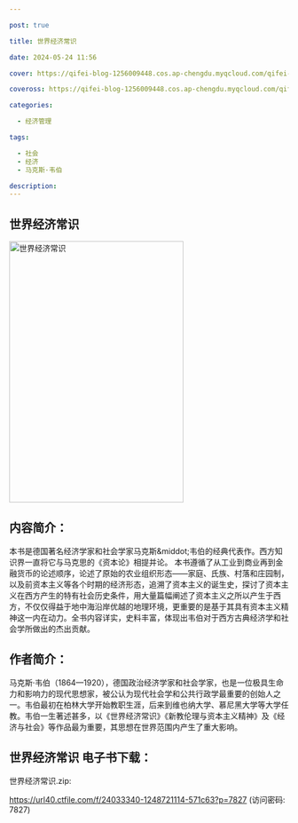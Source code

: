 ```yaml
---

post: true

title: 世界经济常识

date: 2024-05-24 11:56

cover: https://qifei-blog-1256009448.cos.ap-chengdu.myqcloud.com/qifei-blog/663044850ea9cb14035f46b8.jpg

coveross: https://qifei-blog-1256009448.cos.ap-chengdu.myqcloud.com/qifei-blog/663044850ea9cb14035f46b8.jpg

categories:

  - 经济管理

tags:

  - 社会
  - 经济
  - 马克斯·韦伯

description:
---
```


## 世界经济常识
<img alt="世界经济常识 " class="aligncenter loading" data-was-processed="true" decoding="async" fetchpriority="high" height="471" src="https://qifei-blog-1256009448.cos.ap-chengdu.myqcloud.com/qifei-blog/663044850ea9cb14035f46b8.jpg" style="cursor: zoom-in;" width="314"/>

## 内容简介：

本书是德国著名经济学家和社会学家马克斯&amp;middot;韦伯的经典代表作。西方知识界一直将它与马克思的《资本论》相提并论。 本书遵循了从工业到商业再到金融货币的论述顺序，论述了原始的农业组织形态——家庭、氏族、村落和庄园制，以及前资本主义等各个时期的经济形态，追溯了资本主义的诞生史，探讨了资本主义在西方产生的特有社会历史条件，用大量篇幅阐述了资本主义之所以产生于西方，不仅仅得益于地中海沿岸优越的地理环境，更重要的是基于其具有资本主义精神这一内在动力。全书内容详实，史料丰富，体现出韦伯对于西方古典经济学和社会学所做出的杰出贡献。  

## 作者简介：

马克斯·韦伯（1864—1920），德国政治经济学家和社会学家，也是一位极具生命力和影响力的现代思想家，被公认为现代社会学和公共行政学最重要的创始人之一。韦伯最初在柏林大学开始教职生涯，后来到维也纳大学、慕尼黑大学等大学任教。韦伯一生著述甚多，以《世界经济常识》《新教伦理与资本主义精神》及《经济与社会》等作品最为重要，其思想在世界范围内产生了重大影响。

## 世界经济常识 电子书下载：
世界经济常识.zip: 

https://url40.ctfile.com/f/24033340-1248721114-571c63?p=7827 (访问密码: 7827)
